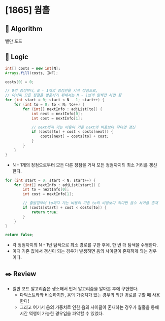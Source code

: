 # [1865] 웜홀

## :pushpin: **Algorithm**

벨만 포드

## :round_pushpin: **Logic**

```java
int[] costs = new int[N];
Arrays.fill(costs, INF);

costs[0] = 0;

// 0번 정점부터, N - 1개의 정점만을 시작 정점으로,
// 어차피 모든 정점을 방문하기 위해서는 N - 1번의 탐색만 하면 됨
for (int start = 0; start < N - 1; start++) {
    for (int to = 0; to < N; to++) {
        for (int[] nextInfo : adjList[to]) {
            int next = nextInfo[0];
            int cost = nextInfo[1];

            // next까지 가는 비용이 기존 next의 비용보다 작다면 갱신
            if (costs[to] + cost < costs[next]) {
                costs[next] = costs[to] + cost;
            }
        }
    }
}
```

- N - 1개의 정점으로부터 모든 다른 정점을 거쳐 모든 정점까지의 최소 거리를 갱신한다.

```java
for (int start = 0; start < N; start++) {
    for (int[] nextInfo : adjList[start]) {
        int to = nextInfo[0];
        int cost = nextInfo[1];

        // 출발점부터 to까지 가는 비용이 기존 to의 비용보다 작다면 음수 사이클 존재 !
        if (costs[start] + cost < costs[to]) {
            return true;
        }
    }
}

return false;
```

- 각 정점까지의 N - 1번 탐색으로 최소 경로를 구한 후에, 한 번 더 탐색을 수행한다.
- 이때 기존 값에서 갱신이 되는 경우가 발생하면 음의 사이클이 존재하게 되는 경우이다.

## :black_nib: **Review**

- 벨만 포드 알고리즘은 생소해서 먼저 알고리즘을 알아본 후에 구현했다.
  - 다익스트라와 비슷하지만, 음의 가중치가 있는 경우의 최단 경로를 구할 때 사용한다!
  - 그리고 여기서 음의 가중치로 인한 음의 사이클이 존재하는 경우가 웜홀을 통해 시간 역행이 가능한 경우임을 파악할 수 있었다.